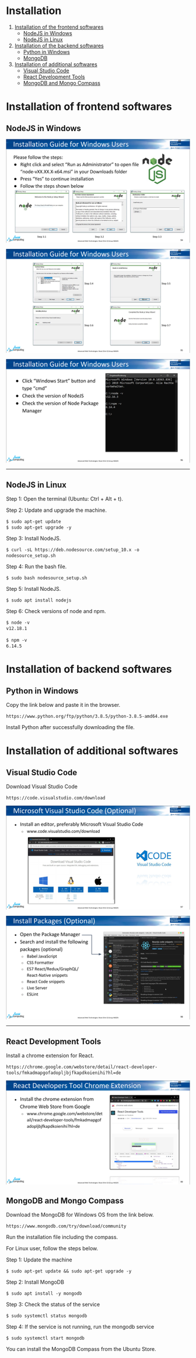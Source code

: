 # Installation

1. [Installation of the frontend softwares](#installation-of-the-frontend-softwares)
    *   [NodeJS in Windows](#nodejs-in-windows)
    *   [NodeJS in Linux](#nodejs-in-Linux)
2. [Installation of the backend softwares](#installation-of-the-backend-softwares)
    *   [Python in Windows](#python-in-windows)
    *   [MongoDB](#mongodb)
3. [Installation of additional softwares](#installation-of-additional-softwares)
    *   [Visual Studio Code](#visual-studio-code)
    *   [React Development Tools](#react-development-tools)
    *   [MongoDB and Mongo Compass](#mongodb-and-mongo-compass)


# Installation of frontend softwares

## NodeJS in Windows

![node-windows-1](node-windows-1.png)

![node-windows-2](node-windows-2.png)

![node-windows-3](node-windows-3.png)

<hr>

## NodeJS in Linux

Step 1: Open the terminal (Ubuntu: Ctrl + Alt + t).

Step 2: Update and upgrade the machine.

    $ sudo apt-get update
    $ sudo apt-get upgrade -y

Step 3: Install NodeJS.

    $ curl -sL https://deb.nodesource.com/setup_10.x -o nodesource_setup.sh

Step 4: Run the bash file.

    $ sudo bash nodesource_setup.sh

Step 5: Install NodeJS.

    $ sudo apt install nodejs

Step 6: Check versions of node and npm.

    $ node -v
    v12.18.1

    $ npm -v
    6.14.5


# Installation of backend softwares

## Python in Windows

Copy the link below and paste it in the browser.

    https://www.python.org/ftp/python/3.8.5/python-3.8.5-amd64.exe

Install Python after successfully downloading the file.

# Installation of additional softwares

## Visual Studio Code

Download Visual Studio Code

    https://code.visualstudio.com/download

![visual-code-1](visual-code-1.png)

![visual-code-2](visual-code-2.png)

<hr>

## React Development Tools

Install a chrome extension for React.

    https://chrome.google.com/webstore/detail/react-developer-tools/fmkadmapgofadopljbjfkapdkoienihi?hl=de

![react-dev-tool](react-dev-tool.png)

## MongoDB and Mongo Compass

Download the MongoDB for Windows OS from the link below.

    https://www.mongodb.com/try/download/community

Run the installation file including the compass.

For Linux user, follow the steps below.

Step 1: Update the machine

    $ sudo apt-get update && sudo apt-get upgrade -y

Step 2: Install MongoDB

    $ sudo apt install -y mongodb

Step 3: Check the status of the service

    $ sudo systemctl status mongodb

Step 4: If the service is not running, run the mongodb service

    $ sudo systemctl start mongodb

You can install the MongoDB Compass from the Ubuntu Store.